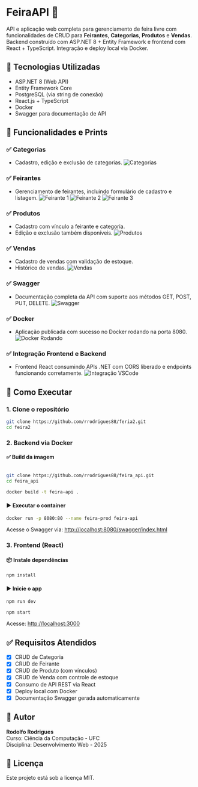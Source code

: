 # FeiraAPI 🎯

API e aplicação web completa para gerenciamento de feira livre com funcionalidades de CRUD para **Feirantes**, **Categorias**, **Produtos** e **Vendas**. Backend construído com ASP.NET 8 + Entity Framework e frontend com React + TypeScript. Integração e deploy local via Docker.

## 🔧 Tecnologias Utilizadas

- ASP.NET 8 (Web API)
- Entity Framework Core
- PostgreSQL (via string de conexão)
- React.js + TypeScript
- Docker
- Swagger para documentação de API

## 📸 Funcionalidades e Prints

### ✅ Categorias
- Cadastro, edição e exclusão de categorias.
![Categorias](./prints/category_crud.png)

### ✅ Feirantes
- Gerenciamento de feirantes, incluindo formulário de cadastro e listagem.
![Feirante 1](./prints/crud_feirante_1.png)
![Feirante 2](./prints/crud-feirante-2.png)
![Feirante 3](./prints/crud_feirante_3.png)

### ✅ Produtos
- Cadastro com vínculo a feirante e categoria.
- Edição e exclusão também disponíveis.
![Produtos](./prints/product_crud.png)

### ✅ Vendas
- Cadastro de vendas com validação de estoque.
- Histórico de vendas.
![Vendas](./prints/sale_crud.png)

### ✅ Swagger
- Documentação completa da API com suporte aos métodos GET, POST, PUT, DELETE.
![Swagger](./prints/teste.png)

### ✅ Docker
- Aplicação publicada com sucesso no Docker rodando na porta 8080.
![Docker Rodando](./prints/docker_print_MD.png)

### ✅ Integração Frontend e Backend
- Frontend React consumindo APIs .NET com CORS liberado e endpoints funcionando corretamente.
![Integração VSCode](./prints/Integrando_print_vscode.png)

## 🚀 Como Executar

### 1. Clone o repositório
```bash
git clone https://github.com/rrodrigues88/feria2.git
cd feira2
```

### 2. Backend via Docker
#### ✅ Build da imagem
```bash

git clone https://github.com/rrodrigues88/feira_api.git
cd feira_api

docker build -t feira-api .
```

#### ▶️ Executar o container
```bash
docker run -p 8080:80 --name feira-prod feira-api
```
Acesse o Swagger via: [http://localhost:8080/swagger/index.html](http://localhost:8080/swagger/index.html)

### 3. Frontend (React)
#### 📦 Instale dependências
```bash
npm install
```
#### ▶️ Inicie o app
```bash
npm run dev

npm start
```
Acesse: [http://localhost:3000](http://localhost:3000)

## ✅ Requisitos Atendidos

- [x] CRUD de Categoria
- [x] CRUD de Feirante
- [x] CRUD de Produto (com vínculos)
- [x] CRUD de Venda com controle de estoque
- [x] Consumo de API REST via React
- [x] Deploy local com Docker
- [x] Documentação Swagger gerada automaticamente

## 👤 Autor

**Rodolfo Rodrigues**  
Curso: Ciência da Computação - UFC  
Disciplina: Desenvolvimento Web - 2025

## 📝 Licença

Este projeto está sob a licença MIT.
